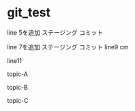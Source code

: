 # git_test
line 5を追加
ステージング
コミット

line 7を追加
ステージング
コミット
line9
cm

line11

topic-A

topic-B

topic-C


